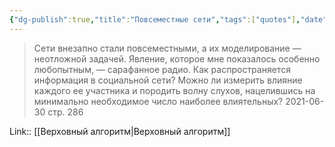 ```yaml
---
{"dg-publish":true,"title":"Повсеместные сети","tags":["quotes"],"date":"2021-06-30T21:51:00+04:00","modified_at":"2023-01-09T16:07:52+04:00","permalink":"/quotes/202106302151/","dgHomeLink":false,"dgPassFrontmatter":true}
---
```



> Сети внезапно стали повсеместными, а их моделирование — неотложной задачей. Явление, которое мне показалось особенно любопытным, — сарафанное радио. Как распространяется информация в социальной сети? Можно ли измерить влияние каждого ее участника и породить волну слухов, нацелившись на минимально необходимое число наиболее влиятельных?
	2021-06-30 стр. 286 

Link:: [[Верховный алгоритм|Верховный алгоритм]]
